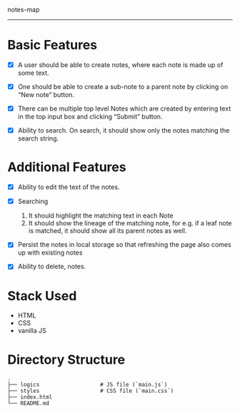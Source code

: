 notes-map
_____________

Basic Features
===================
- [x] A user should be able to create notes, where each note is made up of some text.
- [x] One should be able to create a sub-note to a parent note by clicking on “New note” button.
- [x] There can be multiple top level Notes which are created by entering text in the top input box and clicking “Submit” button.
- [x] Ability to search. On search, it should show only the notes matching the search string.


Additional Features
===================
- [x] Ability to edit the text of the notes.
- [x] Searching
    1. It should highlight the matching text in each Note
    2. It should show the lineage of the matching note, for e.g. if a leaf note is matched, it should show all its parent notes as well.
- [x] Persist the notes in local storage so that refreshing the page also comes up with existing notes
- [x] Ability to delete, notes.


Stack Used
===================
* HTML
* CSS
* vanilla JS


Directory Structure
============================
    .
    ├── logics                   # JS file (`main.js`)
    ├── styles                   # CSS file (`main.css`)
    ├── index.html               
    └── README.md
